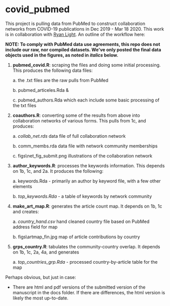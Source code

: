 # covid_pubmed
This project is pulling data from PubMed to construct collaboration networks from COVID-19 publications in Dec 2019 - Mar 18 2020. This work is in collaboration with [Ryan Light](https://github.com/lightsociologist). An outline of the workflow here:

**NOTE: To comply with PubMed data use agreements, this repo does not include our raw, nor compiled datasets. We've only posted the final data objects used in the figures, as noted in *italics* below.**

1. **pubmed_covid.R**: scraping the files and doing some initial processing. This produces the following data files:

    a. the .txt files are the raw pulls from PubMed
    
    b. pubmed_articeles.Rda & 
    
    c. pubmed_authors.Rda which each include some basic processing of the txt files
    
2. **coauthors.R**: converting some of the results from above into collaboration networks of various forms. This pulls from 1c, and produces:

    a. *collab_net.rds* data file of full collaboration network
    
    b. comm_membs.rda data file with network community memberships
    
    c. figs\net_fig_submit.png illustrations of the collaboration network

3. **author_keywords.R**: processes the keywords information. This depends on 1b, 1c, and 2a. It produces the following:

    a. keywords.Rda - primarily an author by keyword file, with a few other elements
    
    b. *top_keywords.Rda* - a table of keywords by network community

4. **make_art_map.R**: generates the article count map. It depends on 1b, 1c and creates:

    a. *country_hand.csv* hand cleaned country file based on PubMed address field for map
    
    b. figs\artmap_fin.jpg map of article contributions by country

5. **grps_country.R**: tabulates the community-country overlap. It depends on 1b, 1c, 2a, 4a, and generates

    a. *top_countries_grp.Rda* - processed country-by-article table for the map

Perhaps obvious, but just in case:

- There are html and pdf versions of the submitted version of the manuscript in the docs folder. If there are differences, the html version is likely the most up-to-date.
